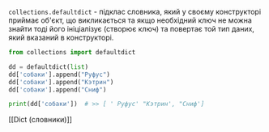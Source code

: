 `collections.defaultdict` - підклас словника, який у своєму конструкторі приймає об'єкт, що викликається та якщо необхідний ключ не можна знайти тоді його ініціалізує (створює ключ) та повертає той тип даних, який вказаний в конструкторі.
```python
from collections import defaultdict

dd = defaultdict(list)
dd['собаки'].append("Руфус")
dd['собаки'].append("Кэтрин")
dd['собаки'].append("Сниф")

print(dd['собаки'])  # >> [ ' Руфус' "Кэтрин', "Сниф']
```

[[Dict (словники)]]